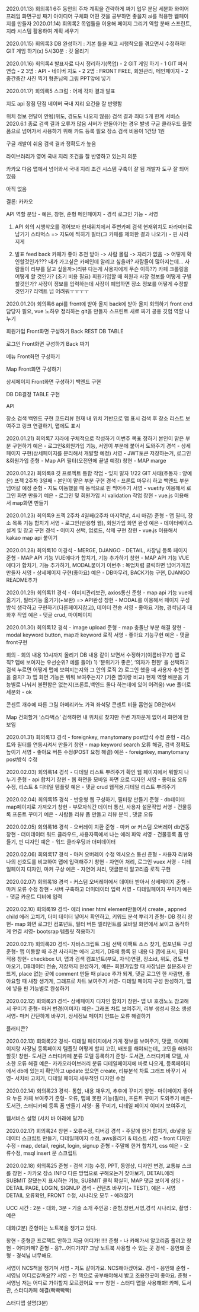 2020.01.13) 회의록1
6주 동안의 주차 계획을 간략하게 짜기
업무 분담 세분화
와이어 프레임 화면구성 짜기
아이디어 구체화
어떤 것을 공부하면 좋을지
ai를 적용한 웹페이지를 만들자
2020.01.14) 회의록2
목업툴을 이용해 페이지 그리기
역할 분배
스프린트, 지라 시스템 활용하여 계획 세우기 

2020.01.15) 회의록3
DB 완성하기 : 기본 틀을 짜고 시행착오를 겪으면서 수정하자!
GIT 게임 하기(x)
5시30분 : 깃 올리기

2020.01.16) 회의록4
발표자료 다시 정리하기(목업) - 2
GIT 게임 하기 - 1
GIT 파서 연습 - 2
3명 : API - 네이버 지도 - 2
2명 : FRONT FREE, 회원관리, 메인페이지 - 2
중간중간 사진 찍기
형준님의 그림 PPT앞에 넣기

2020.01.17) 회의록5
스크럼 : 어제 각자 결과 발표

지도 api
장점
단점
네이버
국내 지리 요건을 잘 반영함

위치 정보 전달이 안됨(위도, 경도도 나오지 않음)
검색 결과 최대 5개 한계
서비스 2020.6.1 종료
검색 결과 오류가 많음
서버가 안돌아가는 경우 발생
구글 클라우드 플랫폼으로 넘어가서 사용하기 위해 카드 등록 필요
장소 검색 비용이 1건당 1원

구글
개발이 쉬움
검색 결과 정확도가 높음

라이브러리가 영어
국내 지리 조건을 잘 반영하고 있는지 의문

카카오
다음 맵에서 넘어와서 국내 지리 조건 시스템 구축이 잘 됨
개발자 도구 잘 되어있음


아직 없음



결론: 카카오 

API 역할 분담 - 예은, 창현, 준형
메인페이지 - 경석
로그인 기능 - 서영

1. API 회의
시행착오를 겪어보자
현재위치에서 주변카페 검색
현재위치도 파라미터로 남기기 
스타벅스 => 지도에 찍히기
필터(그 카페를 제외한 결과 나오기) - 핀 사라지게


2. 발표 feed back
카페가 좋아 추천 받아 -> 사람 몰림 -> 자리가 없음 -> 어떻게 확인할것인가???
내가 가고싶은 카페인데 알리고 싶을까? 사람들이 많아지는데...
사람들이 리뷰를 달고 싶을까>(리뷰 다는게 사용자에게 무슨 이득??)
카페 크롤링을 어떻게 할 것인가? (초기 비용 필요)
회원가입할 때 회원과 사장 정보를 어떻게 구별할것인가?
사장이 정보를 입력하는데 사장이 폐업하면 장소 정보를 어떻게 수정할것인가? 
리액트 넘 어려워ㅜㅜㅜㅜ



2020.01.20) 회의록6
api를 front에 받아 올지 back에 받아 올지 회의하기
front end 담당자 필요, vue 노하우 정리하는 git을 만들자
스프린트 새로 짜기
공용 깃헙
역할 나누기


회원가입
Front화면 구성하기
Back REST
DB TABLE



로그인
Front화면 구성하기
Back 짜기

메뉴
Front화면 구성하기

Map
Front화면 구성하기



상세페이지
Front화면 구성하기
백엔드 구현

DB
DB결정
TABLE 구현

API

장소 검색 백엔드 구현
코드리뷰
현재 내 위치 기반으로 맵 표시
검색 후 장소 리스트 보여주고 링크 연결하기, 맵에도 표시






2020.01.21) 회의록7
지라에 구체적으로 작성하기
이번주 목표 정하기
본인이 맡은 부분 구현하기
예은 - 로그인&회원가입 기능, 서영이 부분에 붙어서 도와주기
경석 - 상세페이지 구현(상세페이지를 분리해서 개발할 예정)
서영 - JWT토큰 저장하는거, 로그인&회원가입
준형 - Map API 필터(오전안에 끝낼 예정)
창현 - MAP marge



2020.01.22) 회의록8
깃 프로젝트 통합 작업 - 잊지 말자 1/22 GIT 사태(주동자 : 양예은)
프젝 2주차 3일째 - 본인이 맡은 부분 구현
경석 - 프론트 마무리 하고 백엔드 부분 넘어갈 예정
준형 - 지도 이동했을 때 동적으로 핀 찍어주기
서영 - 	vuetify 이용해서 로그인 화면 만들기
예은 - 로그인 및 회원가입 시 validation 작업
창현 - vue.js 이용해서 map화면 만들기


2020.01.23) 회의록9
프젝 2주차 4일째(2주차 마지막날, 4시 마감)
준형 - 맵 필터, 장소 목록 기능 합치기
서영 - 로그인(반응형 웹), 회원가입 화면 완성
예은 - 데이터베이스 설계 및 장고 구현
경석 - 이미지 선택, 업로드, 삭제 구현
창현 - vue.js 이용해서 kakao map api 붙이기


2020.01.28) 회의록10
이경석 - MERGE, DJANGO - DETAIL, 사장님 등록 페이지
준형 - MAP API 기능 VUE에다가 합치기, 기능 추가하기
창현 - MAP API 기능 VUE에다가 합치기, 기능 추가하기, MODAL붙이기
이번주 : 목업처럼 클릭하면 넘어가게끔 만들자
서영 - 상세페이지 구현(좋아요)
예은 - DB마무리, BACK기능 구현, DJANGO README추가


2020.01.29) 회의록11
경석 - 이미지관리보관, axios통신
준형 - map api 기능 vue에 옮기기, 필터기능 옮기기(+보완) => API완성
창현 - MODAL를 이용해서 페이지 구성방식 생각하고 구현하기(다른페이지참고), 데이터 전송
서영 -  좋아요 기능, 경석님과 대화후 작업
예은 - 댓글 crud, 마이페이지

2020.01.30) 회의록12
경석 - image upload
준형 - map 충돌난 부분 해결
창현 - modal keyword button, map과 keyword 로직
서영 - 좋아요 기능구현
예은 - 댓글 front구현

회의 - 회의 내용 10시까지 올리기
DB 내용 같이 보면서 수정하기(이름바꾸기)
맵 로직? 맵에 보여지는 우선순위? 
예를 들어) 1) ‘분위기가 좋은’, ‘의자가 편한’ 을 선택하고 검색 누르면 어떻게 맵에 보여지는지와 그 안의 로직
2) 로그인 했을 때 사용자 추천 맵을 줄지?
3) 맵 화면 기능은 뭐뭐 보여주는지? (기존 맵이랑 비교)
현재 역할 배분을 기능별로 나눠서 불편함은 없는지(프론트,백엔드 둘다 하는데에 있어 어려움)
vue 폴더로 세분화 - ok

콘센트 개수에 따른 그림 
아메리카노 가격
좌석당 콘센트 비율
흡연실
DB안에서 

Map 건의할거
‘스타벅스’ 검색하면 내 위치로 찾지만 주변 가까운게 없어서 화면에 안보임

2020.01.31) 회의록13
경석 - foreignkey, manytomany post방식 수정
준형 - 리스트와 필터를 연동시켜서 만들기
창현 - map keyword search 오류 해결, 검색 정확도 높이기
서영 - 좋아요 버튼 수정(POST 요청 해결)
예은 - foreignkey, manytomany post방식 수정

2020.02.03) 회의록14
경석 - 디테일 리스트 뿌려주기 확인 웹 페이지에서 뭐할지 나누기
준형 - api 합치기 
창현 - 웹 화면을 모바일 화면 으로 디자인
서영 - 좋아요 오류 수정, 리스트 & 디테일 템플릿
예은 -  댓글 crud 웹적용,디테일 리스트 뿌려주기

2020.02.04) 회의록15
경석 - 반응형 웹 구성하기, 필터창 만들기
준형 - db데이터 map페이지로 가져오기
창현 - 부모자식간 데이터 통신, 사용자 설문작업 
서영 - 건물등록 프론트 꾸미기
예은 -  사람들 리뷰 폼 만들고 리뷰 분석 , 댓글 오류 

 
2020.02.05) 회의록16
경석 - 오버레이 치환
준형 - 마커 or 커스텀 오버레이 db연동
창현 - 더미데이터 워드 클라우드, 사용자쪽에서 나는 에러 파악
서영 - 건물등록 폼 만들기, 핀 디자인
예은 - 워드 클라우딩과 더미데이터 

2020.02.06) 회의록17
경석 - 마커 오버레이 수정 엑시오스 통신
준형 - 사용자 리뷰와 나의 선호도를 비교하여 맵에 입력해주기
창현 - 자연어 처리, 로그인 vuex
서영 - 디테일페이지 디자인, 마커 구상
예은 - 자연어 처리, 댓글분석 알고리즘 로직 구현

2020.02.07) 회의록18
경석 - 커스텀 오버레이에서 데이터 받아서 상세페이지 
준형 - 마커 오류 수정
창현 - 서버 구축하고 더미데이터 입력
서영 - 디테일페이지 꾸미기
예은 - 댓글 카운트  디비에 입력


2020.02.10) 회의록19
경석- 에러 inner html element만들어서 create , appned child 에러 고치기, 더미 데이터 넣어서 확인하고, 키워드 분석 뿌리기
준형- DB 정리 
창현- map 화면 로그인 컴포넌트, 필터 버튼 엘리먼트를 모바일 화면에서 보이고 동작하게 연결
서영- bootsrap 템플릿 적용하기 

2020.02.11) 회의록20
경석- 자바스크립트 그림 선택 이팩트 소스 찾기, 컴포넌트 구성 
준형- 맵 이동할 때 추천 사라지는 에러 고치기, DB에 등록 된 내용 다 맵에 표시, 필터 적용
창현- checkbox UI, 맵과 검색 컴포넌트(부모, 자식)연결, 장소id, 위도, 경도 받아오기, DB데이터 전송, 저장까지 완성하기,
예은-  회원가입할 때 사장님은 설문조사 안뜨게, place 없는 곳에 comment 만들 때 place 추가 되게, 댓글 로그인 한 사람만, 좋아요할 때 새창 생기게, 그래프로 차트 보여주기
서영- 디테일  페이지 구성 완성하기, 맵에 넣을 핀 기능별로 완성하기

2020.02.12) 회의록21
경석- 상세페이지 디자인 합치기 
창현- 맵 UI 호갱노노 참고해서 꾸미기
준형- 마커 번경(이미지)
예은- 그래프 차트 보여주기, 리뷰 생성시 장소 생성
서영- 마커 간단하게 바꾸기, 상세정보 페이지 안뜨는 오류 해결하기

플래티콘?

2020.02.13) 회의록22
경석- 디테일 페이지에서 가게 정보를 보여주기, 댓글, 마이페이지랑 사장님 등록페이지 템플릿 어떻게 할지 고민, 배포를 해야되는데,, 고민을 해봐야할듯!
창현- 도서관 스터디카페 분류 모델 등록하기
준형- 도서관, 스터디카페 모델, 사소한 오류 해결
예은- 카카오라이브러리 분류 디테일페이지에 바로 나오게, 등록페이지에서 db에 있는지 확인하고 update 있으면 create, 리뷰분석 차트 그래프 바꾸기
서영- 서치바 고치기, 디테일 페이지 세부적인 디자인 수정

2020.02.14) 회의록23
경석- 통합, 내용 채우기, 추후에 꾸미기
창현- 마이페이지 좋아요 누른 카페 보여주기
준형- 오류, 맵에 못한 기능(필터), 프론트 꾸미기 도와주기
예은- 도서관, 스터디카페 등록 폼 만들기
서영- 폼 꾸미기, 디테일 페이지 이미지 보여주기,

웹서비스 설명 (서치 바 아래에 달기)

2020.02.17) 회의록24
창현 - 오류수정, 디버깅
경석 - 주말에 한거 합치기, db넣을 실데이터 스크립트 만들기, 디테일페이지 수정, aws올리기 & 테스트
서영 -  front 디자인 수정 - map, detail, regist, login, signup
준형 - 주말에 한거 합치기, css
예은 - 오류수정, msql insert 문 스크립트


2020.02.18) 회의록25
준형 - 검색 기능 수정, PPT, 동영상, 디자인 변경, 교통뷰 스크롤
창현 - 카카오 장소 INFO 다른 방법으로 구해오는거 찾아보기, DETAIL에러 SUBMIT 잘됐는지 표시하는 기능, SUBMIT 클릭 확실히, MAP 댓글 보이게 
삼잉 - DETAIL PAGE, LOGIN, SIGNUP
경석 - 컨텐츠 바꾸기(+ TEST),
예은 - 서영DETAIL 오류확인, FRONT 수정, 시나리오 
모두 - 에러잡기 

UCC
시간 : 2분 - 대화, 3분 - 기술 소개
주인공 : 준형,창현,서영,경석
시나리오, 촬영 : 예은

대화(2분)
준형이는 노트북을 챙기고 있다.

창현 - 준형쿤 프로젝트 안하고 지금 어디가! !!!!
준형 - 나 카페가서 알고리즘 풀려고
창현 - 어디카페? 
준형 - 응?...어디가지? 그냥 노트북 사용할 수 있는 곳
경석 - 응안돼
준형 - 경석님 너무해요.

서영이 NCS책을 챙기며
서영 - 저도 같이가요. NCS해야겠어요.
경석 - 응안돼
준형 - 서영님 어디로갈까요??
서영 - 전 책으로 공부해야해서 밝고 조용한곳이 좋아요.
준형 - 서영님 저는 어디로 가야할지 모르겠어요 ㅠㅠ
창현 - 스터디 맵을 사용해봐! 카페, 도서관, 스터디카페 해결(빡빡빡빡)



스터디맵 설명(3분)


